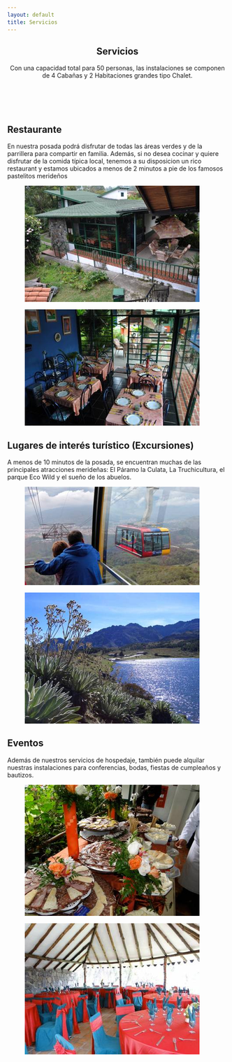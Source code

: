 ```yaml
--- 
layout: default 
title: Servicios 
---
```


<main class="main">
    <div class="container">
        <div class="row">
            <div class="col-xs-12">
                <article class="entry">
                    <header class="entry-header">
                        <h1 class="entry-title">
                            Servicios
                        </h1>
                        <div class="entry-meta">
                            <p>Con una capacidad total para 50 personas, las instalaciones se componen de 4 Cabañas y 2 Habitaciones
                                grandes tipo Chalet.</p>
                        </div>
                    </header>
                    <figure class="entry-thumb">
                        <a href="https://placehold.it/1280x1024" class="ci-lightbox">
                            <img src="https://placehold.it/1110x620" alt="">
                        </a>
                    </figure>
                    <div class="entry-content">
                        <div class="row">
                            <div class="col-xl-10 offset-xl-1 col-lg-10 offset-lg-1 col-xs-12">
                                <h2>Restaurante</h2>
                                <p>En nuestra posada podrá disfrutar de todas las áreas verdes y de la parrillera para compartir
                                    en familia. Además, si no desea cocinar y quiere disfrutar de la comida típica local,
                                    tenemos a su disposicion un rico restaurant y estamos ubicados a menos de 2 minutos a
                                    pie de los famosos pastelitos merideños</p>
                                <div class="gallery gallery-columns-2 gallery-size-thumbnail">
                                    <figure class="gallery-item">
                                        <div class="gallery-icon">
                                            <a class="ci-lightbox" href="/images/services/restaurant/1-max.jpg">
                                                <img src="/images/services/restaurant/1-min.jpg" alt="">
                                            </a>
                                        </div>
                                    </figure>
                                    <figure class="gallery-item">
                                        <div class="gallery-icon">
                                            <a class="ci-lightbox" href="/images/services/restaurant/2-max.jpg">
                                                <img src="/images/services/restaurant/2-min.jpg" alt="">
                                            </a>
                                        </div>
                                    </figure>
                                </div>
                                <h2>Lugares de interés turístico (Excursiones)</h2>
                                <p>A menos de 10 minutos de la posada, se encuentran muchas de las principales atracciones merideñas:
                                    El Páramo la Culata, La Truchicultura, el parque Eco Wild y el sueño de los abuelos.</p>
                                <div class="gallery gallery-columns-2 gallery-size-thumbnail">
                                    <figure class="gallery-item">
                                        <div class="gallery-icon">
                                            <a class="ci-lightbox" href="/images/services/excursions/1-max.jpg">
                                                <img src="/images/services/excursions/1-min.jpg" alt="">
                                            </a>
                                        </div>
                                    </figure>
                                    <figure class="gallery-item">
                                        <div class="gallery-icon">
                                            <a class="ci-lightbox" href="/images/services/excursions/2-max.jpg">
                                                <img src="/images/services/excursions/2-min.jpg" alt="">
                                            </a>
                                        </div>
                                    </figure>
                                </div>
                                <h2>Eventos</h2>
                                <p>Además de nuestros servicios de hospedaje, también puede alquilar nuestras instalaciones
                                    para conferencias, bodas, fiestas de cumpleaños y bautizos.
                                </p>
                                <div class="gallery gallery-columns-2 gallery-size-thumbnail">
                                    <figure class="gallery-item">
                                        <div class="gallery-icon">
                                            <a class="ci-lightbox" href="/images/services/events/1-max.jpg">
                                                <img src="/images/services/events/1-min.jpg" alt="">
                                            </a>
                                        </div>
                                    </figure>
                                    <figure class="gallery-item">
                                        <div class="gallery-icon">
                                            <a class="ci-lightbox" href="/images/services/events/2-max.jpg">
                                                <img src="/images/services/events/2-min.jpg" alt="">
                                            </a>
                                        </div>
                                    </figure>
                                </div>
                            </div>
                        </div>
                    </div>
                </article>
            </div>
        </div>
    </div>
</main>
